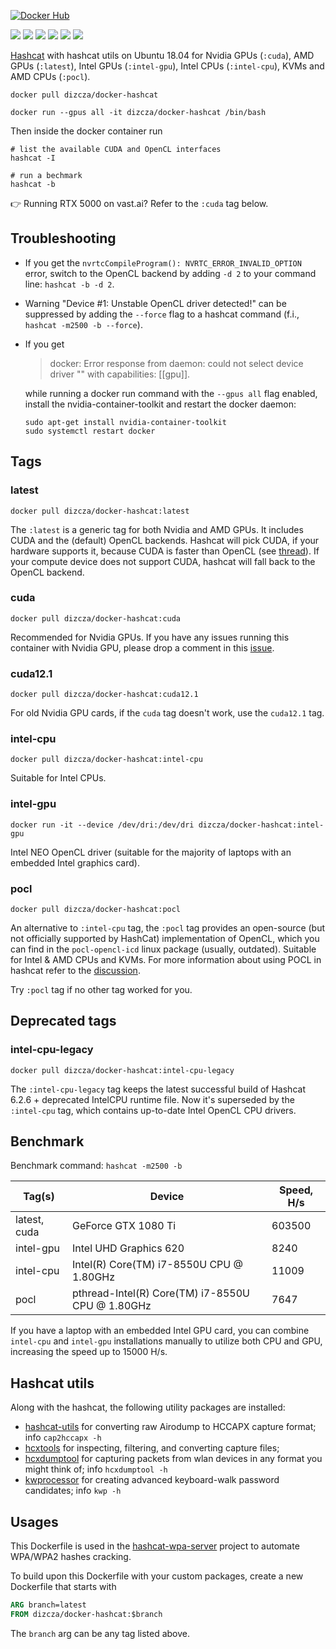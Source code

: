 [![Docker Hub](http://dockeri.co/image/dizcza/docker-hashcat)](https://hub.docker.com/r/dizcza/docker-hashcat/)

[![](https://img.shields.io/docker/image-size/dizcza/docker-hashcat/latest?label=latest)](https://hub.docker.com/r/dizcza/docker-hashcat/tags)
[![](https://img.shields.io/docker/image-size/dizcza/docker-hashcat/cuda?label=cuda)](https://hub.docker.com/r/dizcza/docker-hashcat/tags)
[![](https://img.shields.io/docker/image-size/dizcza/docker-hashcat/pocl?label=cuda12.1)](https://hub.docker.com/r/dizcza/docker-hashcat/tags)
[![](https://img.shields.io/docker/image-size/dizcza/docker-hashcat/intel-cpu?label=intel-cpu)](https://hub.docker.com/r/dizcza/docker-hashcat/tags)
[![](https://img.shields.io/docker/image-size/dizcza/docker-hashcat/intel-gpu?label=intel-gpu)](https://hub.docker.com/r/dizcza/docker-hashcat/tags)
[![](https://img.shields.io/docker/image-size/dizcza/docker-hashcat/pocl?label=pocl)](https://hub.docker.com/r/dizcza/docker-hashcat/tags)


[Hashcat](https://hashcat.net/hashcat/) with hashcat utils on Ubuntu 18.04 for Nvidia GPUs (`:cuda`), AMD GPUs (`:latest`), Intel GPUs (`:intel-gpu`), Intel CPUs (`:intel-cpu`), KVMs and AMD CPUs (`:pocl`).


```
docker pull dizcza/docker-hashcat

docker run --gpus all -it dizcza/docker-hashcat /bin/bash
```

Then inside the docker container run

```
# list the available CUDA and OpenCL interfaces
hashcat -I

# run a bechmark
hashcat -b
```

:point_right: Running RTX 5000 on vast.ai? Refer to the `:cuda` tag below.

## Troubleshooting

* If you get the `nvrtcCompileProgram(): NVRTC_ERROR_INVALID_OPTION` error, switch to the OpenCL backend by adding `-d 2` to your command line: `hashcat -b -d 2`.

* Warning "Device #1: Unstable OpenCL driver detected!" can be suppressed by adding the `--force` flag to a hashcat command (f.i., `hashcat -m2500 -b --force`).

* If you get 

  > docker: Error response from daemon: could not select device driver "" with capabilities: [[gpu]].

  while running a docker run command with the `--gpus all` flag enabled, install the nvidia-container-toolkit and restart the docker daemon:
  ```
  sudo apt-get install nvidia-container-toolkit
  sudo systemctl restart docker
  ```


## Tags

### latest

`docker pull dizcza/docker-hashcat:latest`

The `:latest` is a generic tag for both Nvidia and AMD GPUs. It includes CUDA and the (default) OpenCL backends. Hashcat will pick CUDA, if your hardware supports it, because CUDA is faster than OpenCL (see [thread](https://hashcat.net/forum/thread-9303.html)). If your compute device does not support CUDA, hashcat will fall back to the OpenCL backend.

### cuda

`docker pull dizcza/docker-hashcat:cuda`

Recommended for Nvidia GPUs. If you have any issues running this container with Nvidia GPU, please drop a comment in this [issue](https://github.com/dizcza/docker-hashcat/issues/6).

### cuda12.1

`docker pull dizcza/docker-hashcat:cuda12.1`

For old Nvidia GPU cards, if the `cuda` tag doesn't work, use the `cuda12.1` tag.

### intel-cpu

`docker pull dizcza/docker-hashcat:intel-cpu`

Suitable for Intel CPUs.


### intel-gpu

`docker run -it --device /dev/dri:/dev/dri dizcza/docker-hashcat:intel-gpu`

Intel NEO OpenCL driver (suitable for the majority of laptops with an embedded Intel graphics card). 

### pocl

`docker pull dizcza/docker-hashcat:pocl`

An alternative to `:intel-cpu` tag, the `:pocl` tag provides an open-source (but not officially supported by HashCat) implementation of OpenCL, which you can find in the `pocl-opencl-icd` linux package (usually, outdated). Suitable for Intel & AMD CPUs and KVMs. For more information about using POCL in hashcat refer to the [discussion](https://github.com/hashcat/hashcat/issues/2398#issuecomment-628732757).

Try `:pocl` tag if no other tag worked for you.

## Deprecated tags

### intel-cpu-legacy

`docker pull dizcza/docker-hashcat:intel-cpu-legacy`

The `:intel-cpu-legacy` tag keeps the latest successful build of Hashcat 6.2.6 + deprecated IntelCPU runtime file. Now it's superseded by the `:intel-cpu` tag, which contains up-to-date Intel OpenCL CPU drivers.


## Benchmark

Benchmark command: `hashcat -m2500 -b`

| Tag(s) | Device | Speed, H/s |
|---|----------|-----------|
|latest, cuda| GeForce GTX 1080 Ti | 603500 |
|intel-gpu| Intel UHD Graphics 620 | 8240 |
|intel-cpu| Intel(R) Core(TM) i7-8550U CPU @ 1.80GHz | 11009 |
|pocl| pthread-Intel(R) Core(TM) i7-8550U CPU @ 1.80GHz | 7647 |

If you have a laptop with an embedded Intel GPU card, you can combine `intel-cpu` and `intel-gpu` installations manually to utilize both CPU and GPU, increasing the speed up to 15000 H/s.

## Hashcat utils

Along with the hashcat, the following utility packages are installed:

* [hashcat-utils](https://github.com/hashcat/hashcat-utils) for converting raw Airodump to HCCAPX capture format; info `cap2hccapx -h`
* [hcxtools](https://github.com/zerbea/hcxtools) for inspecting, filtering, and converting capture files;
* [hcxdumptool](https://github.com/ZerBea/hcxdumptool) for capturing packets from wlan devices in any format you might think of; info `hcxdumptool -h`
* [kwprocessor](https://github.com/hashcat/kwprocessor) for creating advanced keyboard-walk password candidates; info `kwp -h`


## Usages

This Dockerfile is used in the [hashcat-wpa-server](https://github.com/dizcza/hashcat-wpa-server) project to automate WPA/WPA2 hashes cracking.

To build upon this Dockerfile with your custom packages, create a new Dockerfile that starts with

```Dockerfile
ARG branch=latest
FROM dizcza/docker-hashcat:$branch
```

The `branch` arg can be any tag listed above.

